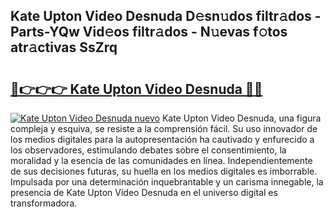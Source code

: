 ## Kate Upton Video Desnuda D𝚎sn𝚞dos filtr𝚊dos - Parts-YQw Vid𝚎os filtr𝚊dos - N𝚞evas f𝚘tos atr𝚊ctivas SsZrq

# <h2><a href="http://mb1lv5.tromn.icu/?c=Kate+Upton+Video+Desnuda">🔗👉👉👉 Kate Upton Video Desnuda 🔗🔗</a></h2>

[![Kate Upton Video Desnuda nuevo](https://i.imgur.com/pEAQMta.gif)](http://mb1lv5.tromn.icu/?c=Kate+Upton+Video+Desnuda)
Kate Upton Video Desnuda, una figura compleja y esquiva, se resiste a la comprensión fácil. Su uso innovador de los medios digitales para la autopresentación ha cautivado y enfurecido a los observadores, estimulando debates sobre el consentimiento, la moralidad y la esencia de las comunidades en línea. Independientemente de sus decisiones futuras, su huella en los medios digitales es imborrable. Impulsada por una determinación inquebrantable y un carisma innegable, la presencia de Kate Upton Video Desnuda en el universo digital es transformadora.
